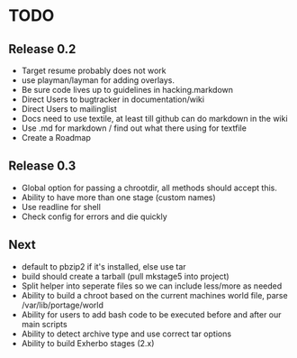 TODO
=====

Release 0.2
-----------
* Target resume probably does not work
* use playman/layman for adding overlays. 
* Be sure code lives up to guidelines in hacking.markdown
* Direct Users to bugtracker in documentation/wiki
* Direct Users to mailinglist
* Docs need to use textile, at least till github can do markdown in the wiki
* Use .md for markdown / find out what there using for textfile
* Create a Roadmap

Release 0.3
-----------
* Global option for passing a chrootdir, all methods should accept this.
* Ability to have more than one stage (custom names)
* Use readline for shell
* Check config for errors and die quickly 

Next
----
* default to pbzip2 if it's installed, else use tar
* build should create a tarball (pull mkstage5 into project)
* Split helper into seperate files so we can include less/more as needed
* Ability to build a chroot based on the current machines world file, parse /var/lib/portage/world
* Ability for users to add bash code to be executed before and after our main scripts
* Ability to detect archive type and use correct tar options
* Ability to build Exherbo stages (2.x)
